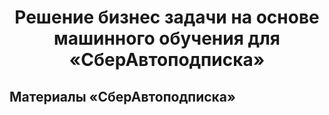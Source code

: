 
<h1 align="center">Решение бизнес задачи на основе машинного обучения для «СберАвтоподписка»</h1>
<h2>Материалы «СберАвтоподписка»</h2>
